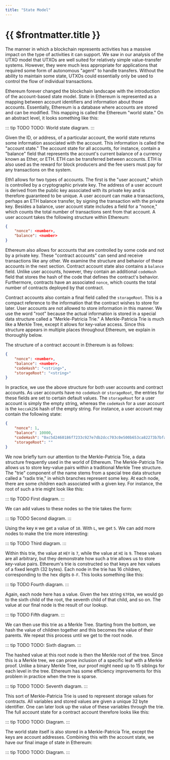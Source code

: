 ```yaml
---
title: "State Model"
---
```


# {{ $frontmatter.title }}

The manner in which a blockchain represents activities has a massive impact on the type of activities it can support. We saw in our analysis of the UTXO model that UTXOs are well suited for relatively simple value-transfer systems. However, they were much less appropriate for applications that required some form of autonomous "agent" to handle transfers. Without the ability to maintain some state, UTXOs could essentially only be used to control the flow of individual transactions.

Ethereum forever changed the blockchain landscape with the introduction of the account-based state model. State in Ethereum is represented as a mapping between account identifiers and information about those accounts. Essentially, Ethereum is a database where accounts are stored and can be modified. This mapping is called the Ethereum "world state." On an abstract level, it looks something like this:

::: tip TODO TODO: World state diagram. :::

Given the ID, or address, of a particular account, the world state returns some information associated with the account. This information is called the "account state." The account state for all accounts, for instance, contain a "balance" field that represents the account's current balance of a currency known as Ether, or ETH. ETH can be transferred between accounts. ETH is also used as the reward for block producers and the fee users must pay for any transactions on the system.

Eth1 allows for two types of accounts. The first is the "user account," which is controlled by a cryptographic private key. The address of a user account is derived from the public key associated with its private key and is therefore guaranteed to be unique. A user account can make a transactions, perhaps an ETH balance transfer, by signing the transaction with the private key. Besides a balance, user account state includes a field for a "nonce," which counts the total number of transactions sent from that account. A user account takes the following structure within Ethereum:

```json
{
    "nonce": <number>,
    "balance": <number>
}
```

Ethereum also allows for accounts that are controlled by some code and not by a private key. These "contract accounts" can send and receive transactions like any other. We examine the structure and behavior of these accounts in the next section. Contract account state also contains a `balance` field. Unlike user accounts, however, they contain an additional `codeHash` field that stores the hash of the code that defines the contract's behavior. Furthermore, contracts have an associated `nonce`, which counts the total number of contracts deployed by that contract.

Contract accounts also contain a final field called the `storageRoot`. This is a compact reference to the information that the contract wishes to store for later. User accounts are not allowed to store information in this manner. We use the word "root" because the actual information is stored in a special data structure called a "Merkle-Patricia Trie." A Merkle-Patricia Trie is much like a Merkle Tree, except it allows for key-value access. Since this structure appears in multiple places throughout Ethereum, we explain in thoroughly below.

The structure of a contract account in Ethereum is as follows:

```json
{
    "nonce": <number>,
    "balance": <number>,
    "codeHash": "<string>",
    "storageRoot": "<string>"
}
```

In practice, we use the above structure for both user accounts and contract accounts. As user accounts have no `codeHash` or `storageRoot`, the entries for these fields are set to certain default values. The `storageRoot` for a user account is simply the empty string, whereas the `codeHash` for a user account is the `keccak256` hash of the empty string. For instance, a user account may contain the following state:

```json
{
    "nonce": 1,
    "balance": 10000,
    "codeHash": "0xc5d2460186f7233c927e7db2dcc703c0e500b653ca82273b7bfad8045d85a470",
    "storageRoot": ""
}
```

We now briefly turn our attention to the Merkle-Patricia Trie, a data structure frequently used in the world of Ethereum. The Merkle-Patricia Trie allows us to store key-value pairs within a traditional Merkle Tree structure. The "trie" component of the name stems from a special tree data structure called a "radix trie," in which branches represent some key. At each node, there are some children each associated with a given key. For instance, the root of such a trie might look like this:

::: tip TODO First diagram. :::

We can add values to these nodes so the trie takes the form:

::: tip TODO Second diagram. :::

Using the key `H` we get a value of `10`. With `L`, we get `5`. We can add more nodes to make the trie more interesting:

::: tip TODO Third diagram. :::

Within this trie, the value at `HEY` is `7`, while the value at `HI` is `9`. These values are all arbitrary, but they demonstrate how such a trie allows us to store key-value pairs. Ethereum's trie is constructed so that keys are hex values of a fixed length (32 bytes). Each node in the trie has 16 children, corresponding to the hex digits `0-F`. This looks something like this:

::: tip TODO Fourth diagram. :::

Again, each node here has a value. Given the hex string `67FDA`, we would go to the sixth child of the root, the seventh child of that child, and so on. The value at our final node is the result of our lookup.

::: tip TODO Fifth diagram. :::

We can then use this trie as a Merkle Tree. Starting from the bottom, we hash the value of children together and this becomes the value of their parents. We repeat this process until we get to the root node.

::: tip TODO TODO: Sixth diagram. :::

The hashed value at this root node is then the Merkle root of the tree. Since this is a Merkle tree, we can prove inclusion of a specific leaf with a Merkle proof. Unlike a binary Merkle Tree, our proof might need up to 15 siblings for each level in the tree. Ethereum has some efficiency improvements for this problem in practice when the tree is sparse.

::: tip TODO TODO: Seventh diagram. :::

This sort of Merkle-Patricia Trie is used to represent storage values for contracts. All variables and stored values are given a unique 32 byte identifier. One can later look up the value of these variables through the trie. The full account state for a contract account therefore looks like this:

::: tip TODO TODO: Diagram. :::

The world state itself is also stored in a Merkle-Patricia Trie, except the keys are account addresses. Combining this with the account state, we have our final image of state in Ethereum:

::: tip TODO TODO: Diagram. :::
